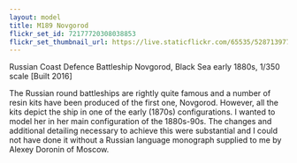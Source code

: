 ```yaml
---
layout: model
title: M189 Novgorod
flickr_set_id: 72177720308038853
flickr_set_thumbnail_url: https://live.staticflickr.com/65535/52871397759_aa42fb366e_m.jpg
---
```


Russian Coast Defence Battleship Novgorod, Black Sea early 1880s,  1/350 scale  [Built 2016]

The Russian round battleships are rightly quite famous and a number of resin kits have been produced of the first one, Novgorod. However, all the kits depict the ship in one of the early (1870s) configurations. I wanted to model her in her main configuration of the 1880s-90s. The changes and additional detailing necessary to achieve this were substantial and I could not have done it without a Russian language monograph supplied to me by Alexey Doronin of Moscow. 


